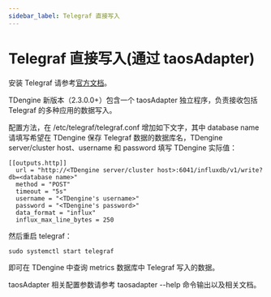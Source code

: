 ```yaml
---
sidebar_label: Telegraf 直接写入
---
```


# Telegraf 直接写入(通过 taosAdapter)

安装 Telegraf 请参考[官方文档](https://portal.influxdata.com/downloads/)。

TDengine 新版本（2.3.0.0+）包含一个 taosAdapter 独立程序，负责接收包括 Telegraf 的多种应用的数据写入。

配置方法，在 /etc/telegraf/telegraf.conf 增加如下文字，其中 database name 请填写希望在 TDengine 保存 Telegraf 数据的数据库名，TDengine server/cluster host、username 和 password 填写 TDengine 实际值：

```
[[outputs.http]]
  url = "http://<TDengine server/cluster host>:6041/influxdb/v1/write?db=<database name>"
  method = "POST"
  timeout = "5s"
  username = "<TDengine's username>"
  password = "<TDengine's password>"
  data_format = "influx"
  influx_max_line_bytes = 250
```

然后重启 telegraf：

```
sudo systemctl start telegraf
```

即可在 TDengine 中查询 metrics 数据库中 Telegraf 写入的数据。

taosAdapter 相关配置参数请参考 taosadapter --help 命令输出以及相关文档。
